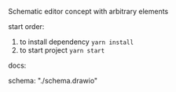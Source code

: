 Schematic editor concept with arbitrary elements

start order:
1) to install dependency ```yarn install```
2) to start project ```yarn start```

docs:

schema: "./schema.drawio"